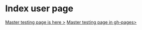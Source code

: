 # Index user page
<a href="http://yuriyyy.github.io/">Master testing page is here ></a>
<a href="http://yuriyyy.github.io/testing-the-github-pages/">Master testing page in gh-pages></a>
